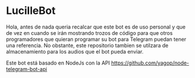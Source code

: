 # LucilleBot

Hola, antes de nada queria recalcar que este bot es de uso personal y que de vez en cuando se irán mostrando trozos de código para que otros programadores que quieran programar su bot para Telegram puedan tener una referencia.
No obstante, este repositorio tambien se utilzara de almacenamiento para los audios que el bot pueda enviar.

Este bot está basado en NodeJs con la API https://github.com/yagop/node-telegram-bot-api
